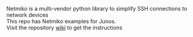 Netmiko is a multi-vendor python library to simplify SSH connections to network devices   
This repo has Netmiko examples for Junos.  
Visit the repository [wiki](https://github.com/ksator/junos_automation_with_netmiko.wiki) to get the instructions  


